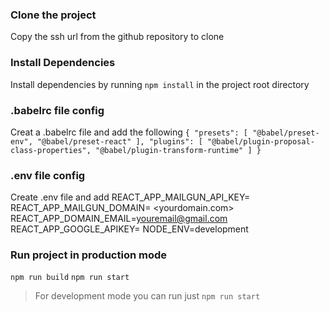 ### Clone the project 
Copy the ssh url from the github repository to clone 

### Install Dependencies
Install dependencies by running 
`npm install`
in the project root directory 

### .babelrc file config
Creat a .babelrc file and add the following 
`
{
    "presets": [
        "@babel/preset-env",
        "@babel/preset-react"
    ],
    "plugins": [
          "@babel/plugin-proposal-class-properties",
          "@babel/plugin-transform-runtime"
    ]
} 
`

### .env file config
Create .env file and add
REACT_APP_MAILGUN_API_KEY= <your-api-key>
REACT_APP_MAILGUN_DOMAIN= <yourdomain.com>
REACT_APP_DOMAIN_EMAIL=<youremail@gmail.com>
REACT_APP_GOOGLE_APIKEY=<your-google-api-key>
NODE_ENV=development

### Run project in production mode
`npm run build`
`npm run start`

> For development mode you can run just `npm run start`

